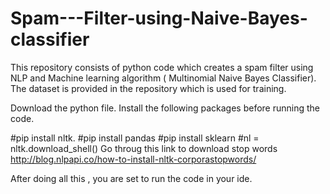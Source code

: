 # Spam---Filter-using-Naive-Bayes-classifier
This repository consists of python code which creates a spam filter using NLP and Machine learning algorithm ( Multinomial Naive Bayes Classifier). The dataset is provided in the repository which is used for training. 


Download the python file. 
Install the following packages before running the code.
 
 #pip install nltk.
 #pip install pandas
 #pip install sklearn
 #nl = nltk.download_shell()
Go throug this link to download stop words  
http://blog.nlpapi.co/how-to-install-nltk-corporastopwords/

After doing all this , you are set to run the code in your ide. 
